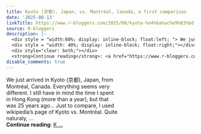 ```yaml
---
title: Kyoto (京都), Japan, vs. Montréal, Canada, a first comparison
date: '2025-08-13'
linkTitle: https://www.r-bloggers.com/2025/08/kyoto-%e4%ba%ac%e9%83%bd-japan-vs-montreal-canada-a-first-comparison/
source: R-bloggers
description: |-
  <div style = "width:60%; display: inline-block; float:left; "> We just arrived in Kyoto (京都), Japan, from Montréal, Canada. Everything seems very different. I still have in mind the time I spent in Hong Kong (more than a year), but that was 25 years ago… Just to compare, I used wikipedia’s page of Kyoto vs. Montréal. Quite naturaly, ...</div>
  <div style = "width: 40%; display: inline-block; float:right;"></div>
  <div style="clear: both;"></div>
  <strong>Continue reading</strong>: <a href="https://www.r-bloggers.com/2025/08/kyoto-%e4%ba%ac%e9%83%bd-japan-vs-montreal-canada-a-first-comparison/">K ...
disable_comments: true
---
```

<div style = "width:60%; display: inline-block; float:left; "> We just arrived in Kyoto (京都), Japan, from Montréal, Canada. Everything seems very different. I still have in mind the time I spent in Hong Kong (more than a year), but that was 25 years ago… Just to compare, I used wikipedia’s page of Kyoto vs. Montréal. Quite naturaly, ...</div>
<div style = "width: 40%; display: inline-block; float:right;"></div>
<div style="clear: both;"></div>
<strong>Continue reading</strong>: <a href="https://www.r-bloggers.com/2025/08/kyoto-%e4%ba%ac%e9%83%bd-japan-vs-montreal-canada-a-first-comparison/">K ...